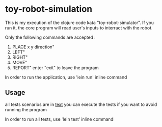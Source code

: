 # toy-robot-simulation

This is my execution of the clojure code kata "toy-robot-simulator".
If you run it, the core program will read user's inputs to interract with the robot.

Only the following commands are accepted :
   1) PLACE x y direction"
   2) LEFT"
   3) RIGHT"
   4) MOVE"
   5) REPORT"
enter "exit" to leave the program

In order to run the application, use 'lein run' inline command

## Usage

all tests scenarios are in 
[text](test/toy_robot_simulation/toy_robot_test.clj)
you can execute the tests if you want to avoid running the program

In order to run all tests, use 'lein test' inline command
